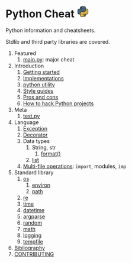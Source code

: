 # Python Cheat ![logo](logo.png)

Python information and cheatsheets.

Stdlib and third party libraries are covered.

1.  Featured
    1. [main.py](main.py): major cheat
1.  Introduction
    1. [Getting started](getting-started.md)
    1. [Implementations](implementations.md)
    1. [python utility](python-utility.md)
    1. [Style guides](style-guides.md)
    1. [Pros and cons](pros-and-cons.md)
    1. [How to hack Python projects](how-to-hack-python-projects.md)
1.  Meta
    1. [test.py](test.py)
1.  Language
    1.  [Exception](exception.py)
    1.  [Decorator](decorator.py)
    1.  Data types
        1.  String, str
            1. [format()](format_method.py)
        1.  [list](list.py)
    1.  [Multi-file operations](multifile/): `import`, modules, `imp`
1.  Standard library
    1.  [os](os_cheat.py)
        1.  [environ](environ.py)
        1.  [path](path_cheat.py)
    1.  [re](re_cheat.py)
    1.  [time](time_cheat.py)
    1.  [datetime](datetime_cheat.py)
    1.  [argparse](argparse_cheat.py)
    1.  [random](random_cheat.py)
    1.  [math](math_cheat.py)
    1.  [logging](logging_cheat.py)
    1.  [tempfile](tempfile_cheat.py)
1.  [Bibliography](bibliography.md)
1.  [CONTRIBUTING](CONTRIBUTING.md)
